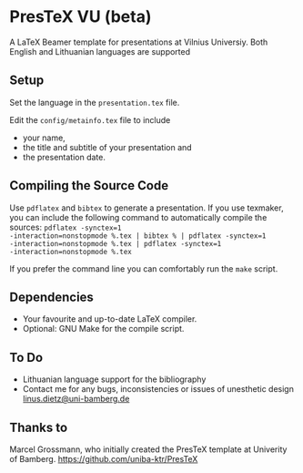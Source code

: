PresTeX VU (beta)
=======

A LaTeX Beamer template for presentations at Vilnius Universiy. Both English and Lithuanian languages are supported

Setup
-----

Set the language in the <code>presentation.tex</code> file.

Edit the <code>config/metainfo.tex</code> file to include
* your name,
* the title and subtitle of your presentation and 
* the presentation date.

Compiling the Source Code
-------------------------

Use `pdflatex` and `bibtex` to generate a presentation.
If you use texmaker, you can include the following command to automatically compile the sources: 
<code>pdflatex -synctex=1 -interaction=nonstopmode %.tex | bibtex % | pdflatex -synctex=1 -interaction=nonstopmode %.tex 
| pdflatex -synctex=1 -interaction=nonstopmode %.tex</code>

If you prefer the command line you can comfortably run the <code>make</code> script.

Dependencies
-------------------------

* Your favourite and up-to-date LaTeX compiler. 
* Optional: GNU Make for the compile script.

To Do
-------------------------

* Lithuanian language support for the bibliography
* Contact me for any bugs, inconsistencies or issues of unesthetic design [linus.dietz@uni-bamberg.de](mailto:linus.dietz@uni-bamberg.de)

Thanks to
-------------------------
Marcel Grossmann, who initially created the PresTeX template at Univerity of Bamberg. https://github.com/uniba-ktr/PresTeX
